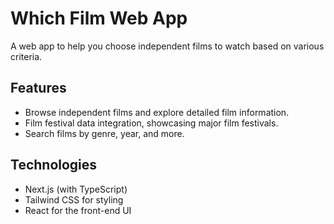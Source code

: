 # Which Film Web App

A web app to help you choose independent films to watch based on various criteria.

## Features

- Browse independent films and explore detailed film information.
- Film festival data integration, showcasing major film festivals.
- Search films by genre, year, and more.

## Technologies

- Next.js (with TypeScript)
- Tailwind CSS for styling
- React for the front-end UI
